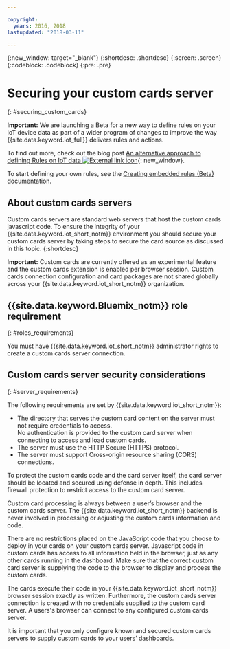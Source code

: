```yaml
---

copyright:
  years: 2016, 2018
lastupdated: "2018-03-11"

---
```


{:new_window: target="\_blank"}
{:shortdesc: .shortdesc}
{:screen: .screen}
{:codeblock: .codeblock}
{:pre: .pre}

# Securing your custom cards server
{: #securing_custom_cards}

**Important:** We are launching a Beta for a new way to define rules on your IoT device data as part of a wider 
program of changes to improve the way {{site.data.keyword.iot_full}} delivers rules and actions.

To find out more, check out the blog post [An alternative approach to defining Rules on IoT data ![External link icon](../../icons/launch-glyph.svg "External link icon")](https://developer.ibm.com/iotplatform/2018/03/01/alternative-approach-defining-rules-iot-data/){: new_window}.

To start defining your own rules, see the [Creating embedded rules (Beta)](information_management/im_rules.html) documentation.

## About custom cards servers

Custom cards servers are standard web servers that host the custom cards javascript code. To ensure the integrity of your {{site.data.keyword.iot_short_notm}} environment you should secure your custom cards server by taking steps to secure the card source as discussed in this topic.
{:shortdesc}

**Important:** Custom cards are currently offered as an experimental feature and the custom cards extension is enabled per browser session. Custom cards connection configuration and card packages are not shared globally across your {{site.data.keyword.iot_short_notm}} organization.

## {{site.data.keyword.Bluemix_notm}} role requirement
{: #roles_requirements}

You must have {{site.data.keyword.iot_short_notm}} administrator rights to create a custom cards server connection.

## Custom cards server security considerations
{: #server_requirements}

The following requirements are set by {{site.data.keyword.iot_short_notm}}:
- The directory that serves the custom card content on the server must not require credentials to access.  
No authentication is provided to the custom card server when connecting to access and load custom cards.
- The server must use the HTTP Secure (HTTPS) protocol.
- The server must support Cross-origin resource sharing (CORS) connections.  

To protect the custom cards code and the card server itself, the card server should be located and secured using defense in depth. This includes firewall protection to restrict access to the custom card server.

Custom card processing is always between a user’s browser and the custom cards server. The {{site.data.keyword.iot_short_notm}} backend is never involved in processing or adjusting the custom cards information and code.

There are no restrictions placed on the JavaScript code that you choose to deploy in your cards on your custom cards server. Javascript code in custom cards has access to all information held in the browser, just as any other cards running in the dashboard.  Make sure that the correct custom card server is supplying the code to the browser to display and process the custom cards.

The cards execute their code in your {{site.data.keyword.iot_short_notm}} browser session exactly as written. Furthermore, the custom cards server connection is created with no credentials supplied to the custom card server. A users's browser can connect to any configured custom cards server.

It is important that you only configure known and secured custom cards servers to supply custom cards to your users’ dashboards.   
